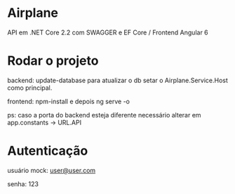 # Airplane
API em .NET Core 2.2 com SWAGGER e EF Core / Frontend Angular 6

# Rodar o projeto
backend: update-database para atualizar o db setar o Airplane.Service.Host como principal. 

frontend: npm-install e depois ng serve -o

ps: caso a porta do backend esteja diferente necessário alterar em app.constants -> URL.API

# Autenticação
usuário mock: user@user.com 

senha: 123
